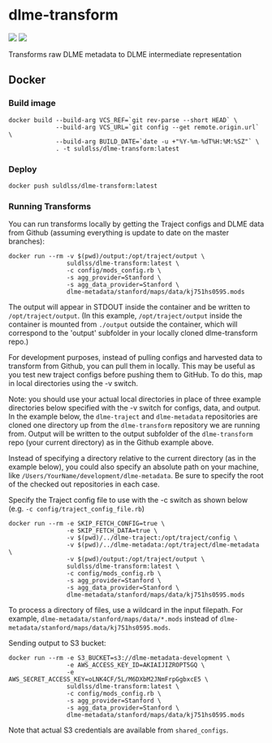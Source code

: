 # dlme-transform
[![](https://images.microbadger.com/badges/image/suldlss/dlme-transform.svg)](https://microbadger.com/images/suldlss/dlme-transform "Get your own image badge on microbadger.com")
[![](https://images.microbadger.com/badges/commit/suldlss/dlme-transform.svg)](http://microbadger.com/images/suldlss/dlme-transform "Get your own commit badge on microbadger.com")

Transforms raw DLME metadata to DLME intermediate representation

## Docker
### Build image
```
docker build --build-arg VCS_REF=`git rev-parse --short HEAD` \
             --build-arg VCS_URL=`git config --get remote.origin.url` \
             --build-arg BUILD_DATE=`date -u +"%Y-%m-%dT%H:%M:%SZ"` \
             . -t suldlss/dlme-transform:latest
```

### Deploy
```
docker push suldlss/dlme-transform:latest
```

### Running Transforms

You can run transforms locally by getting the Traject configs and DLME data from Github (assuming
everything is update to date on the master branches):

```
docker run --rm -v $(pwd)/output:/opt/traject/output \
                suldlss/dlme-transform:latest \
                -c config/mods_config.rb \
                -s agg_provider=Stanford \
                -s agg_data_provider=Stanford \
                dlme-metadata/stanford/maps/data/kj751hs0595.mods
```

The output will appear in STDOUT inside the container and be written to
`/opt/traject/output`. (In this example, `/opt/traject/output` inside the
container is mounted from `./output` outside the container, which will correspond
to the 'output' subfolder in your locally cloned dlme-transform repo.)

For development purposes, instead of pulling configs and harvested data to transform from Github,
you can pull them in locally. This may be useful as you test new traject configs before
pushing them to GitHub.  To do this, map in local directories using the -v switch.

Note: you should use your actual local directories in place of three example directories below
specified with the -v switch for configs, data, and output.  In the example below,
the `dlme-traject` and `dlme-metadata` repositories are cloned one directory up from the
`dlme-transform` repository we are running from.  Output will be written to the output
subfolder of the `dlme-transform` repo (your current directory) as in the Github example above.

Instead of specifying a directory relative to the current directory (as in the example below),
you could also specify an absolute path on your machine, like
`/Users/YourName/development/dlme-metadata`.  Be sure to specify the root of the
checked out repositories in each case.

Specify the Traject config file to use with the -c switch as shown below (e.g. `-c config/traject_config_file.rb`)


```
docker run --rm -e SKIP_FETCH_CONFIG=true \
                -e SKIP_FETCH_DATA=true \
                -v $(pwd)/../dlme-traject:/opt/traject/config \
                -v $(pwd)/../dlme-metadata:/opt/traject/dlme-metadata \
                -v $(pwd)/output:/opt/traject/output \
                suldlss/dlme-transform:latest \
                -c config/mods_config.rb \
                -s agg_provider=Stanford \
                -s agg_data_provider=Stanford \
                dlme-metadata/stanford/maps/data/kj751hs0595.mods
```

To process a directory of files, use a wildcard in the input filepath. For
example, `dlme-metadata/stanford/maps/data/*.mods` instead of
`dlme-metadata/stanford/maps/data/kj751hs0595.mods`.


Sending output to S3 bucket:
```
docker run --rm -e S3_BUCKET=s3://dlme-metadata-development \
                -e AWS_ACCESS_KEY_ID=AKIAIJIZROPT5GQ \
                -e AWS_SECRET_ACCESS_KEY=oLNK4CF/5L/M6DXbM2JNmFrpGgbxcE5 \
                suldlss/dlme-transform:latest \
                -c config/mods_config.rb \
                -s agg_provider=Stanford \
                -s agg_data_provider=Stanford \
                dlme-metadata/stanford/maps/data/kj751hs0595.mods
```
Note that actual S3 credentials are available from `shared_configs`.
